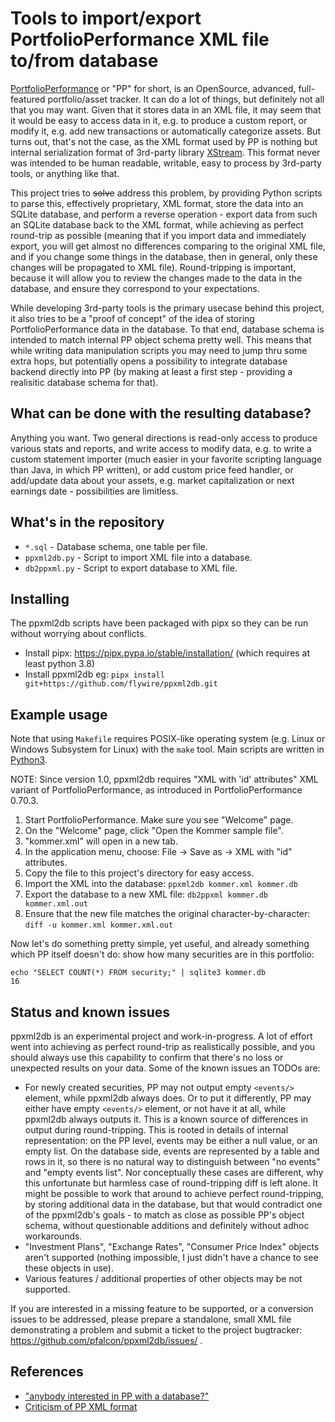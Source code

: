 # Tools to import/export PortfolioPerformance XML file to/from database

[PortfolioPerformance](https://github.com/portfolio-performance/portfolio)
or "PP" for short, is an OpenSource, advanced, full-featured portfolio/asset
tracker. It can
do a lot of things, but definitely not all that you may want. Given that
it stores data in an XML file, it may seem that it would be easy to access
data in it, e.g. to produce a custom report, or modify it, e.g. add new
transactions or automatically categorize assets. But turns out, that's not
the case, as the XML format used by PP is nothing but internal serialization
format of 3rd-party library [XStream](https://x-stream.github.io/). This
format never was intended to be human readable, writable, easy to process
by 3rd-party tools, or anything like that.

This project tries to ~~solve~~ address this problem, by providing Python
scripts to parse this, effectively proprietary, XML format, store the
data into an SQLite database, and perform a reverse operation - export
data from such an SQLite database back to the XML format, while achieving
as perfect round-trip as possible (meaning that if you import data and
immediately export, you will get almost no differences comparing to the
original XML file, and if you change some things in the database, then in
general, only these changes will be propagated to XML file). Round-tripping
is important, because it will allow you to review the changes made to the
data in the database, and ensure they correspond to your expectations.

While developing 3rd-party tools is the primary usecase behind this project,
it also tries to be a "proof of concept" of the idea of storing
PortfolioPerformance data in the database. To that end, database schema
is intended to match internal PP object schema pretty well. This means
that while writing data manipulation scripts you may need to jump
thru some extra hops, but potentially opens a possibility to integrate
database backend directly into PP (by making at least a first step -
providing a realisitic database schema for that).

## What can be done with the resulting database?

Anything you want. Two general directions is read-only access to produce
various stats and reports, and write access to modify data, e.g. to
write a custom statement importer (much easier in your favorite scripting
language than Java, in which PP written), or add custom price feed
handler, or add/update data about your assets, e.g. market capitalization
or next earnings date - possibilities are limitless.

## What's in the repository

* `*.sql` - Database schema, one table per file.
* `ppxml2db.py` - Script to import XML file into a database.
* `db2ppxml.py` - Script to export database to XML file.

## Installing

The ppxml2db scripts have been packaged with pipx so they can be run without worrying about conflicts.

* Install pipx: https://pipx.pypa.io/stable/installation/ (which requires at least python 3.8)
* Install ppxml2db eg: `pipx install git+https://github.com/flywire/ppxml2db.git`

## Example usage

Note that using `Makefile` requires POSIX-like operating system
(e.g. Linux or Windows Subsystem for Linux) with the `make`
tool. Main scripts are written in [Python3](https://www.python.org).

NOTE: Since version 1.0, ppxml2db requires "XML with 'id' attributes"
XML variant of PortfolioPerformance, as introduced in PortfolioPerformance
0.70.3.

1. Start PortfolioPerformance. Make sure you see "Welcome" page.
1. On the "Welcome" page, click "Open the Kommer sample file".
1. "kommer.xml" will open in a new tab.
1. In the application menu, choose: File -> Save as -> XML with "id" attributes.
1. Copy the file to this project's directory for easy access.
1. Import the XML into the database:
   `ppxml2db kommer.xml kommer.db`
1. Export the database to a new XML file:
   `db2ppxml kommer.db kommer.xml.out`
1. Ensure that the new file matches the original character-by-character:
   `diff -u kommer.xml kommer.xml.out`

Now let's do something pretty simple, yet useful, and already something
which PP itself doesn't do: show how many securities are in this portfolio:

```
echo "SELECT COUNT(*) FROM security;" | sqlite3 kommer.db
16
```

## Status and known issues

ppxml2db is an experimental project and work-in-progress. A lot of effort
went into achieving as perfect round-trip as realistically possible, and
you should always use this capability to confirm that there's no loss or
unexpected results on your data. Some of the known issues an TODOs are:

* For newly created securities, PP may not output empty `<events/>` element,
  while ppxml2db always does. Or to put it differently, PP may either have
  empty `<events/>` element, or not have it at all, while ppxml2db always
  outputs it. This is a known source of differences in output during
  round-tripping. This is rooted in details of internal representation:
  on the PP level, events may be either a null value, or an empty list.
  On the database side, events are represented by a table and rows in it,
  so there is no natural way to distinguish between "no events" and
  "empty events list". Nor conceptually these cases are different, why
  this unfortunate but harmless case of round-tripping diff is left alone.
  It might be possible to work that around to achieve perfect round-tripping,
  by storing additional data in the database, but that would contradict
  one of the ppxml2db's goals - to match as close as possible PP's object
  schema, without questionable additions and definitely without adhoc
  workarounds.
* "Investment Plans", "Exchange Rates", "Consumer Price Index" objects
  aren't supported (nothing impossible, I just didn't have a chance to
  see these objects in use).
* Various features / additional properties of other objects may be not
  supported.

If you are interested in a missing feature to be supported, or a conversion
issues to be addressed, please prepare a standalone, small XML file
demonstrating a problem and submit a ticket to the project bugtracker:
https://github.com/pfalcon/ppxml2db/issues/ .

## References

* ["anybody interested in PP with a database?"](https://github.com/portfolio-performance/portfolio/issues/2216)
* [Criticism of PP XML format](https://github.com/portfolio-performance/portfolio/issues/3417)